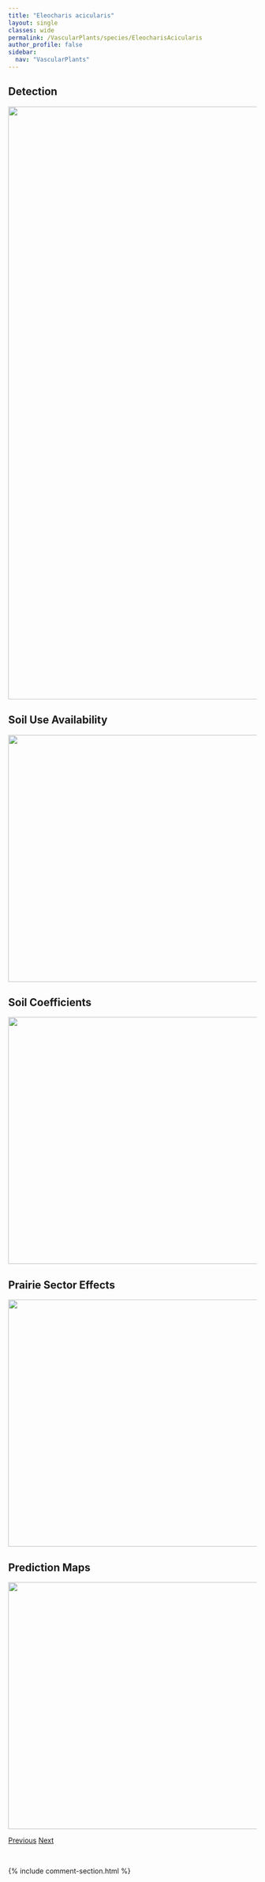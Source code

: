 ```yaml
---
title: "Eleocharis acicularis"
layout: single
classes: wide
permalink: /VascularPlants/species/EleocharisAcicularis
author_profile: false
sidebar:
  nav: "VascularPlants"
---
```


<h2>Detection</h2>

<a href="https://drive.google.com/uc?export=view&id=1SKx9ir3xc_DfCM1dIOhxIx8xFbObRPNG">
<img src="https://drive.google.com/uc?export=view&id=1SKx9ir3xc_DfCM1dIOhxIx8xFbObRPNG" height = "1200" width = "800">
</a>


<h2>Soil Use Availability</h2>

<a href="https://drive.google.com/uc?export=view&id=1LR47fv-bLJScGxVJUPfsS1PLeSNcmIRW">
<img src="https://drive.google.com/uc?export=view&id=1LR47fv-bLJScGxVJUPfsS1PLeSNcmIRW" height = "500" width = "1000">
</a>


<h2>Soil Coefficients</h2>

<a href="https://drive.google.com/uc?export=view&id=1XmnkClIwGVSEoNZ2NubFbawa4DQ7fbRF">
<img src="https://drive.google.com/uc?export=view&id=1XmnkClIwGVSEoNZ2NubFbawa4DQ7fbRF" height = "500" width = "1000">
</a>


<h2>Prairie Sector Effects</h2>

<a href="https://drive.google.com/uc?export=view&id=12108Rd8S8lYi9OZPPM1xivideaslVeMy">
<img src="https://drive.google.com/uc?export=view&id=12108Rd8S8lYi9OZPPM1xivideaslVeMy" height = "500" width = "1000">
</a>


<h2>Prediction Maps</h2>

<a href="https://drive.google.com/uc?export=view&id=1QiyQWOxZUjA5HNXgnPsTKSI4E6sXl-6u">
<img src="https://drive.google.com/uc?export=view&id=1QiyQWOxZUjA5HNXgnPsTKSI4E6sXl-6u" height = "500" width = "1000">
</a>


<a href="/DevelopmentWebsite/VascularPlants/species/Eleocharis" class="pagination--pager" title="Eleocharis">Previous</a> <a href="/DevelopmentWebsite/VascularPlants/species/EleocharisEngelmannii" class="pagination--pager" title="Eleocharis engelmannii">Next</a>

<p>&nbsp;</p>

{% include comment-section.html %}
